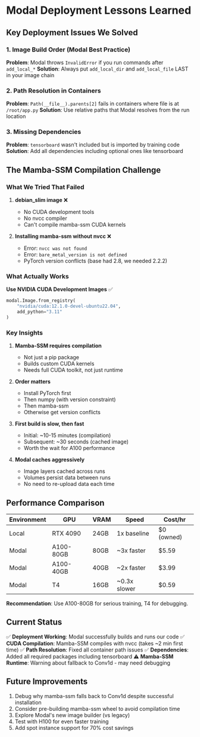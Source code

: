 # Modal Deployment Lessons Learned

## Key Deployment Issues We Solved

### 1. Image Build Order (Modal Best Practice)
**Problem**: Modal throws `InvalidError` if you run commands after `add_local_*`
**Solution**: Always put `add_local_dir` and `add_local_file` LAST in your image chain

### 2. Path Resolution in Containers
**Problem**: `Path(__file__).parents[2]` fails in containers where file is at `/root/app.py`
**Solution**: Use relative paths that Modal resolves from the run location

### 3. Missing Dependencies
**Problem**: `tensorboard` wasn't included but is imported by training code
**Solution**: Add all dependencies including optional ones like tensorboard

## The Mamba-SSM Compilation Challenge

### What We Tried That Failed

1. **debian_slim image** ❌
   - No CUDA development tools
   - No nvcc compiler
   - Can't compile mamba-ssm CUDA kernels

2. **Installing mamba-ssm without nvcc** ❌
   - Error: `nvcc was not found`
   - Error: `bare_metal_version is not defined`
   - PyTorch version conflicts (base had 2.8, we needed 2.2.2)

### What Actually Works

**Use NVIDIA CUDA Development Images** ✅
```python
modal.Image.from_registry(
    "nvidia/cuda:12.1.0-devel-ubuntu22.04",
    add_python="3.11"
)
```

### Key Insights

1. **Mamba-SSM requires compilation**
   - Not just a pip package
   - Builds custom CUDA kernels
   - Needs full CUDA toolkit, not just runtime

2. **Order matters**
   - Install PyTorch first
   - Then numpy (with version constraint)
   - Then mamba-ssm
   - Otherwise get version conflicts

3. **First build is slow, then fast**
   - Initial: ~10-15 minutes (compilation)
   - Subsequent: ~30 seconds (cached image)
   - Worth the wait for A100 performance

4. **Modal caches aggressively**
   - Image layers cached across runs
   - Volumes persist data between runs
   - No need to re-upload data each time

## Performance Comparison

| Environment | GPU | VRAM | Speed | Cost/hr |
|------------|-----|------|-------|---------|
| Local | RTX 4090 | 24GB | 1x baseline | $0 (owned) |
| Modal | A100-80GB | 80GB | ~3x faster | $5.59 |
| Modal | A100-40GB | 40GB | ~2x faster | $3.99 |
| Modal | T4 | 16GB | ~0.3x slower | $0.59 |

**Recommendation**: Use A100-80GB for serious training, T4 for debugging.

## Current Status

✅ **Deployment Working**: Modal successfully builds and runs our code
✅ **CUDA Compilation**: Mamba-SSM compiles with nvcc (takes ~2 min first time)
✅ **Path Resolution**: Fixed all container path issues
✅ **Dependencies**: Added all required packages including tensorboard
⚠️ **Mamba-SSM Runtime**: Warning about fallback to Conv1d - may need debugging

## Future Improvements

1. Debug why mamba-ssm falls back to Conv1d despite successful installation
2. Consider pre-building mamba-ssm wheel to avoid compilation time
3. Explore Modal's new image builder (vs legacy)
4. Test with H100 for even faster training
5. Add spot instance support for 70% cost savings